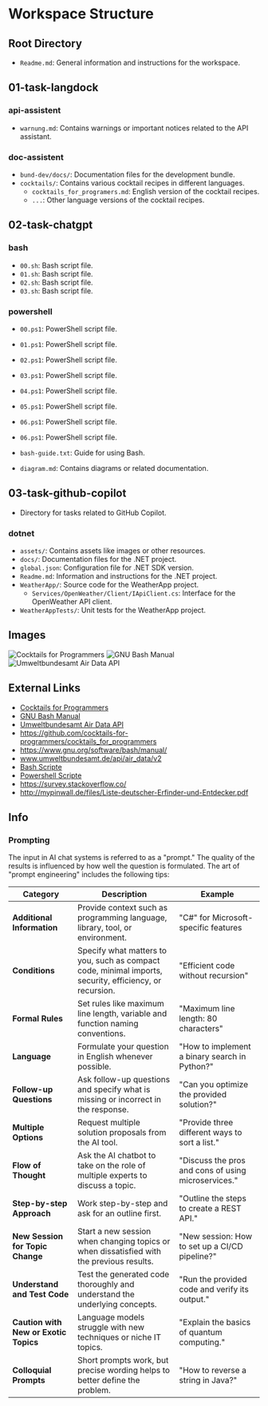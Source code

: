 # Workspace Structure

## Root Directory

- `Readme.md`: General information and instructions for the workspace.

## 01-task-langdock

### api-assistent
- `warnung.md`: Contains warnings or important notices related to the API assistant.

### doc-assistent
- `bund-dev/docs/`: Documentation files for the development bundle.
- `cocktails/`: Contains various cocktail recipes in different languages.
  - `cocktails_for_programers.md`: English version of the cocktail recipes.
  - `...`: Other language versions of the cocktail recipes.

## 02-task-chatgpt

### bash
- `00.sh`: Bash script file.
- `01.sh`: Bash script file.
- `02.sh`: Bash script file.
- `03.sh`: Bash script file.

### powershell
- `00.ps1`: PowerShell script file.
- `01.ps1`: PowerShell script file.
- `02.ps1`: PowerShell script file.
- `03.ps1`: PowerShell script file.
- `04.ps1`: PowerShell script file.
- `05.ps1`: PowerShell script file.
- `06.ps1`: PowerShell script file.
- `06.ps1`: PowerShell script file.

- `bash-guide.txt`: Guide for using Bash.
- `diagram.md`: Contains diagrams or related documentation.

## 03-task-github-copilot

- Directory for tasks related to GitHub Copilot.

### dotnet
- `assets/`: Contains assets like images or other resources.
- `docs/`: Documentation files for the .NET project.
- `global.json`: Configuration file for .NET SDK version.
- `Readme.md`: Information and instructions for the .NET project.
- `WeatherApp/`: Source code for the WeatherApp project.
  - `Services/OpenWeather/Client/IApiClient.cs`: Interface for the OpenWeather API client.
- `WeatherAppTests/`: Unit tests for the WeatherApp project.


## Images

![Cocktails for Programmers](https://github.com/cocktails-for-programmers/cocktails_for_programmers/raw/main/images/cocktails.png)
![GNU Bash Manual](https://www.gnu.org/software/bash/manual/images/bash-logo.png)
![Umweltbundesamt Air Data API](https://www.umweltbundesamt.de/sites/default/files/medien/384/bilder/uba-logo.png)

## External Links

- [Cocktails for Programmers](https://github.com/cocktails-for-programmers/cocktails_for_programmers)
- [GNU Bash Manual](https://www.gnu.org/software/bash/manual/)
- [Umweltbundesamt Air Data API](https://www.umweltbundesamt.de/api/air_data/v2)
- https://github.com/cocktails-for-programmers/cocktails_for_programmers
- https://www.gnu.org/software/bash/manual/
- www.umweltbundesamt.de/api/air_data/v2
- [Bash Scripte](https://github.com/ruanyf/simple-bash-scripts/)
- [Powershell Scripte](https://github.com/jrussellfreelance/powershell-scripts)
- https://survey.stackoverflow.co/
- http://mypinwall.de/files/Liste-deutscher-Erfinder-und-Entdecker.pdf

## Info

### Prompting

The input in AI chat systems is referred to as a "prompt." The quality of the results is influenced by how well the question is formulated. The art of "prompt engineering" includes the following tips:

| **Category**                       | **Description**                                                                                      | **Example**                                   |
|------------------------------------|-----------------------------------------------------------------------------------------------------|-----------------------------------------------|
| **Additional Information**         | Provide context such as programming language, library, tool, or environment.                        | "C#" for Microsoft-specific features         |
| **Conditions**                     | Specify what matters to you, such as compact code, minimal imports, security, efficiency, or recursion. | "Efficient code without recursion"           |
| **Formal Rules**                   | Set rules like maximum line length, variable and function naming conventions.                      | "Maximum line length: 80 characters"         |
| **Language**                       | Formulate your question in English whenever possible.                                              | "How to implement a binary search in Python?" |
| **Follow-up Questions**            | Ask follow-up questions and specify what is missing or incorrect in the response.                  | "Can you optimize the provided solution?"    |
| **Multiple Options**               | Request multiple solution proposals from the AI tool.                                               | "Provide three different ways to sort a list."|
| **Flow of Thought**                 | Ask the AI chatbot to take on the role of multiple experts to discuss a topic.                     | "Discuss the pros and cons of using microservices." |
| **Step-by-step Approach**          | Work step-by-step and ask for an outline first.                                                     | "Outline the steps to create a REST API."    |
| **New Session for Topic Change**   | Start a new session when changing topics or when dissatisfied with the previous results.            | "New session: How to set up a CI/CD pipeline?"|
| **Understand and Test Code**       | Test the generated code thoroughly and understand the underlying concepts.                         | "Run the provided code and verify its output."|
| **Caution with New or Exotic Topics** | Language models struggle with new techniques or niche IT topics.                                | "Explain the basics of quantum computing."   |
| **Colloquial Prompts**             | Short prompts work, but precise wording helps to better define the problem.                       | "How to reverse a string in Java?"           |
